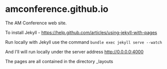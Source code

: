amconference.github.io
======================

The AM Conference web site.

To install Jekyll - https://help.github.com/articles/using-jekyll-with-pages

Run locally with Jekyll use the command 
```bundle exec jekyll serve --watch```

And I'll will run locally under the server address http://0.0.0.0:4000

The pages are all contained in the directory _layouts 